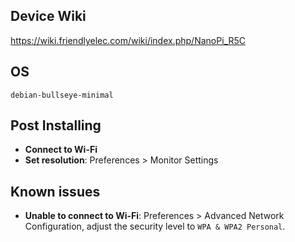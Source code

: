 ## Device Wiki

https://wiki.friendlyelec.com/wiki/index.php/NanoPi_R5C

## OS

`debian-bullseye-minimal`

## Post Installing

* **Connect to Wi-Fi**
* **Set resolution**: Preferences > Monitor Settings

## Known issues

* **Unable to connect to Wi-Fi**: Preferences > Advanced Network Configuration, adjust the security level to `WPA & WPA2 Personal`.
